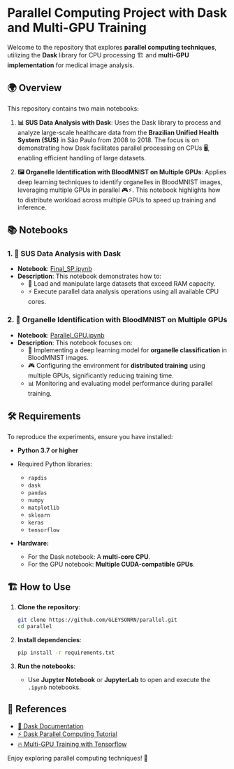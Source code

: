 # Parallel Computing Project with Dask and Multi-GPU Training 

Welcome to the repository that explores **parallel computing techniques**, utilizing the **Dask** library for CPU processing 🏗️ and **multi-GPU implementation** for medical image analysis.

## 🌍 Overview

This repository contains two main notebooks:

1. **📊 SUS Data Analysis with Dask**: Uses the Dask library to process and analyze large-scale healthcare data from the **Brazilian Unified Health System (SUS)** in São Paulo from 2008 to 2018. The focus is on demonstrating how Dask facilitates parallel processing on CPUs 🖥️, enabling efficient handling of large datasets.

2. **🖼️ Organelle Identification with BloodMNIST on Multiple GPUs**: Applies deep learning techniques to identify organelles in BloodMNIST images, leveraging multiple GPUs in parallel 🎮⚡. This notebook highlights how to distribute workload across multiple GPUs to speed up training and inference.

## 📚 Notebooks

### 1. 🏥 SUS Data Analysis with Dask

- **Notebook**: [Final_SP.ipynb](https://github.com/GLEYSONRN/parallel/blob/main/Final_SP.ipynb)
- **Description**: This notebook demonstrates how to:
  - 📂 Load and manipulate large datasets that exceed RAM capacity.
  - ⚡ Execute parallel data analysis operations using all available CPU cores.

### 2. 🧪 Organelle Identification with BloodMNIST on Multiple GPUs

- **Notebook**: [Parallel_GPU.ipynb](https://github.com/GLEYSONRN/parallel/blob/main/Parallel_GPU.ipynb)
- **Description**: This notebook focuses on:
  - 🧠 Implementing a deep learning model for **organelle classification** in BloodMNIST images.
  - 🎮 Configuring the environment for **distributed training** using multiple GPUs, significantly reducing training time.
  - 📊 Monitoring and evaluating model performance during parallel training.

## 🛠️ Requirements

To reproduce the experiments, ensure you have installed:

- **Python 3.7 or higher**
- Required Python libraries:
  - `rapdis` 
  - `dask` 
  - `pandas` 
  - `numpy` 
  - `matplotlib` 
  - `sklearn` 
  - `keras` 
  - `tensorflow` 
  
- **Hardware:**
  - For the Dask notebook: A **multi-core CPU**.
  - For the GPU notebook: **Multiple CUDA-compatible GPUs**.

## 🏗️ How to Use

1. **Clone the repository**:
   ```bash
   git clone https://github.com/GLEYSONRN/parallel.git
   cd parallel
   ```

2. **Install dependencies**:
   ```bash
   pip install -r requirements.txt
   ```

3. **Run the notebooks**:
   - Use **Jupyter Notebook** or **JupyterLab** to open and execute the `.ipynb` notebooks.

## 📖 References

- [📘 Dask Documentation](https://docs.dask.org/en/stable/)
- [⚡ Dask Parallel Computing Tutorial](https://computing.stat.berkeley.edu/tutorial-dask-future/python-dask.html)
- [🔥 Multi-GPU Training with Tensorflow](https://www.tensorflow.org/guide/keras/distributed_training)

Enjoy exploring parallel computing techniques! 🚀
